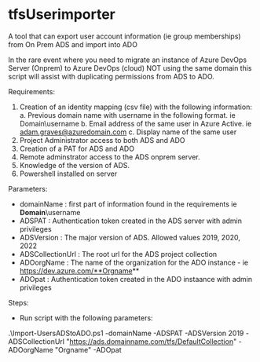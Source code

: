 # tfsUserimporter
A tool that can export user account information (ie group memberships) from On Prem ADS and import into ADO


In the rare event where you need to migrate an instance of Azure DevOps Server (Onprem) to Azure DevOps (cloud) NOT using the same domain this script will assist with duplicating permissions from ADS to ADO.


Requirements:
1. Creation of an identity mapping (csv file) with the following information:
   a. Previous domain name with username in the following format.  ie Domain\username
   b. Email address of the same user in Azure Active. ie adam.graves@azuredomain.com
   c. Display name of the same user
2. Project Administrator access to both ADS and ADO
3. Creation of a PAT for ADS and ADO
4. Remote adminstrator access to the ADS onprem server.
5. Knowledge of the version of ADS.
6. Powershell installed on server

Parameters:
* domainName : first part of information found in the requirements ie **Domain**\username
* ADSPAT : Authentication token created in the ADS server with admin privileges
* ADSVersion : The major version of ADS. Allowed values 2019, 2020, 2022
* ADSCollectionUrl : The root url for the ADS project collection
* ADOorgName : The name of the organization for the ADO instance - ie https://dev.azure.com/**Orgname**
* ADOpat : Authentication token created in the ADO instaance with admin privileges

Steps:
* Run script with the following parameters:
  
.\Import-UsersADStoADO.ps1 -domainName <domain> -ADSPAT <token for ADS> -ADSVersion 2019 -ADSCollectionUrl "https://ads.domainname.com/tfs/DefaultCollection" -ADOorgName "Orgname" -ADOpat <token for ADO>
